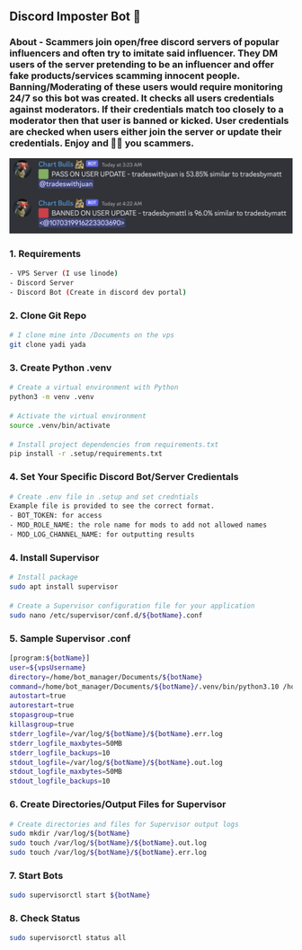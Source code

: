 ## Discord Imposter Bot 🤖

### About - Scammers join open/free discord servers of popular influencers and often try to imitate said influencer. They DM users of the server pretending to be an influencer and offer fake products/services scamming innocent people. Banning/Moderating of these users would require monitoring 24/7 so this bot was created. It checks all users credentials against moderators. If their credentials match too closely to a moderator then that user is banned or kicked. User credentials are checked when users either join the server or update their credentials. Enjoy and 🖕🏼 you scammers.

![image](image.png)

### 1. Requirements

```bash
- VPS Server (I use linode)
- Discord Server
- Discord Bot (Create in discord dev portal)
```

### 2. Clone Git Repo

```bash
# I clone mine into /Documents on the vps
git clone yadi yada
```

### 3. Create Python .venv

```bash
# Create a virtual environment with Python
python3 -m venv .venv

# Activate the virtual environment
source .venv/bin/activate

# Install project dependencies from requirements.txt
pip install -r .setup/requirements.txt
```

### 4. Set Your Specific Discord Bot/Server Credientals

```bash
# Create .env file in .setup and set credntials
Example file is provided to see the correct format.
- BOT_TOKEN: for access
- MOD_ROLE_NAME: the role name for mods to add not allowed names
- MOD_LOG_CHANNEL_NAME: for outputting results
```

### 4. Install Supervisor

```bash
# Install package
sudo apt install supervisor

# Create a Supervisor configuration file for your application
sudo nano /etc/supervisor/conf.d/${botName}.conf
```

### 5. Sample Supervisor .conf

```bash
[program:${botName}]
user=${vpsUsername}
directory=/home/bot_manager/Documents/${botName}
command=/home/bot_manager/Documents/${botName}/.venv/bin/python3.10 /home/bot_manager/Documents/${botName}/src/main.py
autostart=true
autorestart=true
stopasgroup=true
killasgroup=true
stderr_logfile=/var/log/${botName}/${botName}.err.log
stderr_logfile_maxbytes=50MB
stderr_logfile_backups=10
stdout_logfile=/var/log/${botName}/${botName}.out.log
stdout_logfile_maxbytes=50MB
stdout_logfile_backups=10
```

### 6. Create Directories/Output Files for Supervisor

```bash
# Create directories and files for Supervisor output logs
sudo mkdir /var/log/${botName}
sudo touch /var/log/${botName}/${botName}.out.log
sudo touch /var/log/${botName}/${botName}.err.log
```

### 7. Start Bots

```bash
sudo supervisorctl start ${botName}
```

### 8. Check Status

```bash
sudo supervisorctl status all
```
